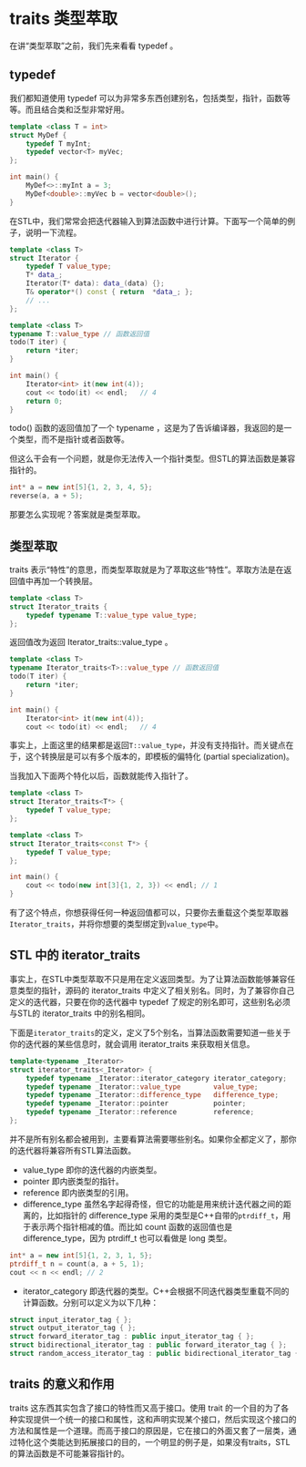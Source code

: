# traits 类型萃取
在讲“类型萃取”之前，我们先来看看 typedef 。

## typedef
我们都知道使用 typedef 可以为非常多东西创建别名，包括类型，指针，函数等等。而且结合类和泛型非常好用。
```cpp
template <class T = int>
struct MyDef {
    typedef T myInt;
    typedef vector<T> myVec;
};

int main() {
    MyDef<>::myInt a = 3;
    MyDef<double>::myVec b = vector<double>();
}
```
在STL中，我们常常会把迭代器输入到算法函数中进行计算。下面写一个简单的例子，说明一下流程。
```cpp
template <class T>
struct Iterator {
    typedef T value_type;
    T* data_;
    Iterator(T* data): data_(data) {};
    T& operator*() const { return  *data_; };
    // ...
};

template <class T>
typename T::value_type // 函数返回值
todo(T iter) {
    return *iter;
}

int main() {
    Iterator<int> it(new int(4));
    cout << todo(it) << endl;   // 4
    return 0;
}
```
 todo() 函数的返回值加了一个 typename ，这是为了告诉编译器，我返回的是一个类型，而不是指针或者函数等。

但这么干会有一个问题，就是你无法传入一个指针类型。但STL的算法函数是兼容指针的。
```cpp
int* a = new int[5]{1, 2, 3, 4, 5};
reverse(a, a + 5);
```
那要怎么实现呢？答案就是类型萃取。

## 类型萃取
traits 表示“特性”的意思，而类型萃取就是为了萃取这些“特性”。萃取方法是在返回值中再加一个转换层。
```cpp
template <class T>
struct Iterator_traits {
    typedef typename T::value_type value_type;
};
```
返回值改为返回 Iterator_traits<T>::value_type 。
```cpp
template <class T>
typename Iterator_traits<T>::value_type // 函数返回值
todo(T iter) {
    return *iter;
}

int main() {
    Iterator<int> it(new int(4));
    cout << todo(it) << endl;   // 4
```
事实上，上面这里的结果都是返回`T::value_type`，并没有支持指针。而关键点在于，这个转换层是可以有多个版本的，即模板的偏特化 (partial specialization)。

当我加入下面两个特化以后，函数就能传入指针了。
```cpp
template <class T>
struct Iterator_traits<T*> {
    typedef T value_type;
};

template <class T>
struct Iterator_traits<const T*> {
    typedef T value_type;
};

int main() {
    cout << todo(new int[3]{1, 2, 3}) << endl; // 1
}
```
有了这个特点，你想获得任何一种返回值都可以，只要你去重载这个类型萃取器`Iterator_traits`，并将你想要的类型绑定到`value_type`中。

## STL 中的 iterator_traits
事实上，在STL中类型萃取不只是用在定义返回类型。为了让算法函数能够兼容任意类型的指针，源码的 iterator_traits 中定义了相关别名。同时，为了兼容你自己定义的迭代器，只要在你的迭代器中 typedef 了规定的别名即可，这些别名必须与STL的 iterator_traits 中的别名相同。

下面是`iterator_traits`的定义，定义了5个别名，当算法函数需要知道一些关于你的迭代器的某些信息时，就会调用 iterator_traits 来获取相关信息。
```cpp
template<typename _Iterator>
struct iterator_traits<_Iterator> {
    typedef typename _Iterator::iterator_category iterator_category;
    typedef typename _Iterator::value_type        value_type;
    typedef typename _Iterator::difference_type   difference_type;
    typedef typename _Iterator::pointer           pointer;
    typedef typename _Iterator::reference         reference;
};
```
并不是所有别名都会被用到，主要看算法需要哪些别名。如果你全都定义了，那你的迭代器将兼容所有STL算法函数。

- value_type 即你的迭代器的内嵌类型。
- pointer 即内嵌类型的指针。
- reference 即内嵌类型的引用。
- difference_type 虽然名字起得奇怪，但它的功能是用来统计迭代器之间的距离的，比如指针的 difference_type 采用的类型是C++自带的`ptrdiff_t`，用于表示两个指针相减的值。而比如 count 函数的返回值也是 difference_type，因为 ptrdiff_t 也可以看做是 long 类型。
```cpp
int* a = new int[5]{1, 2, 3, 1, 5};
ptrdiff_t n = count(a, a + 5, 1);
cout << n << endl; // 2
```
- iterator_category 即迭代器的类型。C++会根据不同迭代器类型重载不同的计算函数。分别可以定义为以下几种：
```cpp
struct input_iterator_tag { };
struct output_iterator_tag { };
struct forward_iterator_tag : public input_iterator_tag { };
struct bidirectional_iterator_tag : public forward_iterator_tag { };
struct random_access_iterator_tag : public bidirectional_iterator_tag { };
```

## traits 的意义和作用
traits 这东西其实包含了接口的特性而又高于接口。使用 trait 的一个目的为了各种实现提供一个统一的接口和属性，这和声明实现某个接口，然后实现这个接口的方法和属性是一个道理。而高于接口的原因是，它在接口的外面又套了一层类，通过特化这个类能达到拓展接口的目的，一个明显的例子是，如果没有traits，STL的算法函数是不可能兼容指针的。
